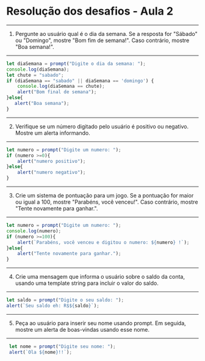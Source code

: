 # Resolução dos desafios - Aula 2

---
1) Pergunte ao usuário qual é o dia da semana. 
Se a resposta for "Sábado" ou "Domingo", mostre "Bom fim de semana!". 
Caso contrário, mostre "Boa semana!".
---

````js
let diaSemana = prompt("Digite o dia da semana: ");
console.log(diaSemana);
let chute = "sabado";
if (diaSemana == "sabado" || diaSemana == 'domingo') {
    console.log(diaSemana == chute);
    alert("Bom final de semana");
}else{
   alert("Boa semana");
}
````

---
2) Verifique se um número digitado pelo usuário é positivo ou negativo. Mostre um alerta informando.
--- 

````js
let numero = prompt("Digite um numero: ");
if (numero >=0){
    alert("numero positivo");
}else{
    alert("numero negativo");
}
````

---
3) Crie um sistema de pontuação para um jogo. 
Se a pontuação for maior ou igual a 100, mostre "Parabéns, você venceu!". 
Caso contrário, mostre "Tente novamente para ganhar.".
---

````js
let numero = prompt("Digite um numero: ");
console.log(numero);
if (numero >=100){
    alert(`Parabéns, você venceu e digitou o numero: ${numero} !`);
}else{
    alert("Tente novamente para ganhar.");
}
````

---
4) Crie uma mensagem que informa o usuário sobre o saldo da conta, usando uma template string para incluir o valor do saldo.
---

````js
let saldo = prompt("Digite o seu saldo: ");
alert(`Seu saldo eh: R$${saldo}`);
````

---
5) Peça ao usuário para inserir seu nome usando prompt. Em seguida, mostre um alerta de boas-vindas usando esse nome.
---

````js
 let nome = prompt("Digite seu nome: ");
 alert(`Ola ${nome}!!`);
````
